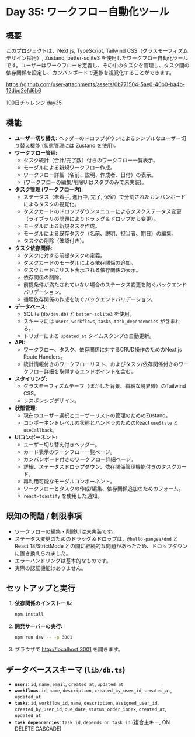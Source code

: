 # Day 35: ワークフロー自動化ツール

## 概要

このプロジェクトは、Next.js, TypeScript, Tailwind CSS（グラスモーフィズムデザイン採用）, Zustand, better-sqlite3 を使用したワークフロー自動化ツールです。ユーザーはワークフローを定義し、その中のタスクを管理し、タスク間の依存関係を設定し、カンバンボードで進捗を視覚化することができます。

https://github.com/user-attachments/assets/0b771504-5ae0-40b0-ba4b-12dbd2efd6b6

[100日チャレンジ day35](https://zenn.dev/gin_nazo/scraps/1ef0285d9a2dab)

## 機能

-   **ユーザー切り替え:** ヘッダーのドロップダウンによるシンプルなユーザー切り替え機能 (状態管理には Zustand を使用)。
-   **ワークフロー管理:**
    -   タスク統計（合計/完了数）付きのワークフロー一覧表示。
    -   モーダルによる新規ワークフロー作成。
    -   ワークフロー詳細（名前、説明、作成者、日付）の表示。
    -   (ワークフローの編集/削除UIはスタブのみで未実装)。
-   **タスク管理 (ワークフロー内):**
    -   ステータス（未着手, 進行中, 完了, 保留）で分割されたカンバンボードによるタスクの視覚化。
    -   タスクカードのドロップダウンメニューによるタスクステータス変更（ライブラリの問題によりドラッグ＆ドロップから変更）。
    -   モーダルによる新規タスク作成。
    -   モーダルによる既存タスク（名前、説明、担当者、期日）の編集。
    -   タスクの削除（確認付き）。
-   **タスク依存関係:**
    -   タスクに対する前提タスクの定義。
    -   タスクカードのモーダルによる依存関係の追加。
    -   タスクカードにリスト表示される依存関係の表示。
    -   依存関係の削除。
    -   前提条件が満たされていない場合のステータス変更を防ぐバックエンドバリデーション。
    -   循環依存関係の作成を防ぐバックエンドバリデーション。
-   **データベース:**
    -   SQLite (`db/dev.db`) と `better-sqlite3` を使用。
    -   スキーマには `users`, `workflows`, `tasks`, `task_dependencies` が含まれる。
    -   トリガーによる `updated_at` タイムスタンプの自動更新。
-   **API:**
    -   ワークフロー、タスク、依存関係に対するCRUD操作のためのNext.js Route Handlers。
    -   統計情報付きのワークフローリスト、およびタスク/依存関係付きのワークフロー詳細を取得するエンドポイントを含む。
-   **スタイリング:**
    -   グラスモーフィズムテーマ（ぼかした背景、繊細な境界線）のTailwind CSS。
    -   レスポンシブデザイン。
-   **状態管理:**
    -   現在のユーザー選択とユーザーリストの管理のためのZustand。
    -   コンポーネントレベルの状態とハンドラのためのReact `useState` と `useCallback`。
-   **UIコンポーネント:**
    -   ユーザー切り替え付きヘッダー。
    -   カード表示のワークフロー一覧ページ。
    -   カンバンボード付きのワークフロー詳細ページ。
    -   詳細、ステータスドロップダウン、依存関係管理機能付きのタスクカード。
    -   再利用可能なモーダルコンポーネント。
    -   ワークフローとタスクの作成/編集、依存関係追加のためのフォーム。
    -   `react-toastify` を使用した通知。

## 既知の問題 / 制限事項

-   ワークフローの編集・削除UIは未実装です。
-   ステータス変更のためのドラッグ＆ドロップは、`@hello-pangea/dnd` と React 18/StrictMode との間に継続的な問題があったため、ドロップダウンに置き換えられました。
-   エラーハンドリングは基本的なものです。
-   実際の認証機能はありません。

## セットアップと実行

1.  **依存関係のインストール:**
    ```bash
    npm install
    ```
2.  **開発サーバーの実行:**
    ```bash
    npm run dev -- -p 3001
    ```
3.  ブラウザで [http://localhost:3001](http://localhost:3001) を開きます。

## データベーススキーマ (`lib/db.ts`)

-   **`users`**: `id`, `name`, `email`, `created_at`, `updated_at`
-   **`workflows`**: `id`, `name`, `description`, `created_by_user_id`, `created_at`, `updated_at`
-   **`tasks`**: `id`, `workflow_id`, `name`, `description`, `assigned_user_id`, `created_by_user_id`, `due_date`, `status`, `order_index`, `created_at`, `updated_at`
-   **`task_dependencies`**: `task_id`, `depends_on_task_id` (複合主キー, ON DELETE CASCADE)
